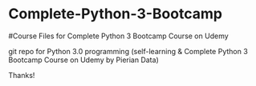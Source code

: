 # Complete-Python-3-Bootcamp
#Course Files for Complete Python 3 Bootcamp Course on Udemy

git repo for Python 3.0 programming (self-learning & Complete Python 3 Bootcamp Course on Udemy by Pierian Data)


Thanks!
